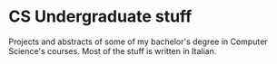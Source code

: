 # CS Undergraduate stuff
Projects and abstracts of some of my bachelor's degree in Computer Science's courses.
Most of the stuff is written in Italian.
